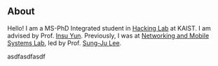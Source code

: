 ## About

Hello! I am a MS-PhD Integrated student in [Hacking Lab](https://kaist-hacking.github.io/) at KAIST. I am advised by Prof. [Insu Yun](https://insuyun.github.io/). Previously, I was at [Networking and Mobile Systems Lab](https://nmsl.kaist.ac.kr/), led by Prof. [Sung-Ju Lee](https://sites.google.com/site/wewantsj/). 

asdfasdfasdf